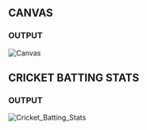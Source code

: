 ## CANVAS

  ### OUTPUT
 
![Canvas](https://user-images.githubusercontent.com/72550470/95684582-48d25800-0c25-11eb-94c9-229742dc4747.PNG)

## CRICKET BATTING STATS

  ### OUTPUT
  
![Cricket_Batting_Stats](https://user-images.githubusercontent.com/72550470/95684584-4bcd4880-0c25-11eb-96f2-9f4298d9dd2e.PNG)



